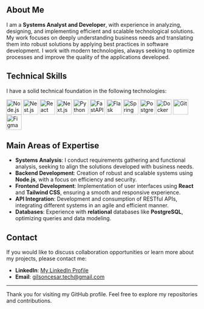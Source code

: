 ## About Me
I am a **Systems Analyst and Developer**, with experience in analyzing, designing, and implementing efficient and scalable 
technological solutions. My work focuses on deeply understanding business needs and translating them into robust solutions 
by applying best practices in software development. I work with modern technologies, always seeking to optimize processes 
and improve the quality of the applications developed.

## Technical Skills
I have a solid technical foundation in the following technologies:

<div style="display: flex; flex-direction: row; flex-wrap: wrap;">
  <img src="https://cdn.jsdelivr.net/gh/devicons/devicon/icons/nodejs/nodejs-original.svg" title="Node.js" alt="Node.js" width="40" height="40"/>&nbsp;  
  <img src="https://cdn.jsdelivr.net/gh/devicons/devicon@latest/icons/nestjs/nestjs-original.svg"  title="Nest.js" alt="Nest.js" width="40" height="40"/>&nbsp;
  <img src="https://cdn.jsdelivr.net/gh/devicons/devicon/icons/react/react-original.svg" title="React" alt="React" width="40" height="40"/>&nbsp;
  <img src="https://cdn.jsdelivr.net/gh/devicons/devicon@latest/icons/nextjs/nextjs-original.svg" title="Next.js" alt="Next.js" width="40" height="40"/>&nbsp;
  <img src="https://cdn.jsdelivr.net/gh/devicons/devicon@latest/icons/python/python-original.svg" title="Python" alt="Python" width="40" height="40"/>&nbsp;
  <img src="https://cdn.jsdelivr.net/gh/devicons/devicon@latest/icons/fastapi/fastapi-original.svg" title="FastAPI" alt="FastAPI" width="40" height="40"/>&nbsp;
  <img src="https://cdn.jsdelivr.net/gh/devicons/devicon@latest/icons/flask/flask-original.svg" title="Flask" alt="Flask" width="40" height="40"/>&nbsp;
  <img src="https://cdn.jsdelivr.net/gh/devicons/devicon@latest/icons/spring/spring-original.svg" title="Spring Boot" alt="Spring Boot" width="40" height="40"/>&nbsp;
  <img src="https://cdn.jsdelivr.net/gh/devicons/devicon@latest/icons/postgresql/postgresql-original.svg" title="PostgreSQL" alt="PostgreSQL" width="40" height="40"/>&nbsp;
  <img src="https://cdn.jsdelivr.net/gh/devicons/devicon@latest/icons/docker/docker-plain.svg" title="Docker" alt="Docker" width="40" height="40"/>&nbsp;
  <img src="https://cdn.jsdelivr.net/gh/devicons/devicon/icons/git/git-original.svg" title="Git" alt="Git" width="40" height="40"/>&nbsp;
  <img src="https://cdn.jsdelivr.net/gh/devicons/devicon@latest/icons/figma/figma-original.svg" title="Figma" alt="Figma" width="40" height="40"/>&nbsp;
</div>

## Main Areas of Expertise
- **Systems Analysis**: I conduct requirements gathering and functional analysis, seeking to align the solutions developed with business needs.
- **Backend Development**: Creation of robust and scalable systems using **Node.js**, with a focus on efficiency and security.
- **Frontend Development**: Implementation of user interfaces using **React** and **Tailwind CSS**, ensuring a smooth and responsive experience.
- **API Integration**: Development and consumption of RESTful APIs, integrating different systems in an agile and efficient manner.
- **Databases**: Experience with **relational** databases like **PostgreSQL**, optimizing queries and data modeling.

## Contact
If you would like to discuss collaboration opportunities or learn more about my projects, please contact me:

- **LinkedIn**: [My LinkedIn Profile](https://www.linkedin.com/in/gilson-cesar-879479332)
- **Email**: gilsoncesar.tech@gmail.com

---

Thank you for visiting my GitHub profile. Feel free to explore my repositories and contributions.
